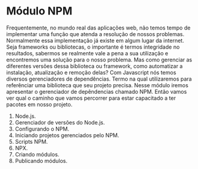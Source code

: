 # Módulo NPM

Frequentemente, no mundo real das aplicações web, não temos tempo de implementar uma função que atenda a resolução de nossos problemas. Normalmente essa implementação já existe em algum lugar da internet. Seja frameworks ou bibliotecas, o importante é termos integridade no resultados, sabermos se realmente vale a pena a sua utilização e encontremos uma solução para o nosso problema. Mas como gerenciar as diferentes versões dessa biblioteca ou framework, como automatizar a instalação, atualização e remoção delas? Com Javascript nós temos diversos gerenciadores de dependências. Termo na qual utilizaremos para referênciar uma biblioteca que seu projeto precisa. Nesse módulo iremos apresentar o gerenciador de depêndencias chamado NPM.
Então vamos ver qual o caminho que vamos percorrer para estar capacitado a ter pacotes em nosso projeto.

1. Node.js.
2. Gerenciador de versões do Node.js.
3. Configurando o NPM.
4. Iniciando projetos gerenciados pelo NPM.
5. Scripts NPM.
6. NPX.
7. Criando módulos.
8. Publicando módulos.